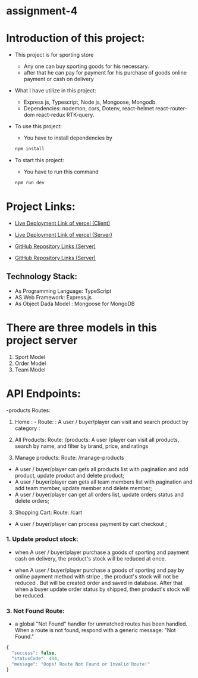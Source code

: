 # assignment-4

# Introduction of this project:

- This project is for sporting store
  - Any one can buy sporting goods for his necessary.
  - after that he can pay for payment for his purchase of goods online payment or cash on delivery
- What I have utilize in this project:
  - Express js, Typescript, Node js, Mongoose, Mongodb.
  - Dependencies:  nodemon, cors, Dotenv, react-helmet react-router-dom  react-redux RTK-query.
 
- To use this project:
  - You have to install dependencies by
  ```javascript
  npm install
  ```
- To start this project:
  - You have to run this command 
  ```javascript
  npm run dev
  ```

# Project Links: 
* [Live Deployment Link of vercel (Client)](https://assignment-4-client-theta.vercel.app/)
* [Live Deployment Link of vercel (Server)](https://assignment-4-server-bice.vercel.app/)

* [GitHub Repository Links (Server)](https://github.com/jamirali720/assignment-4-client)
* [GitHub Repository Links (Server)](https://github.com/jamirali720/assignemnt-4-server)


## Technology Stack:

- As Programming Language: TypeScript
- AS Web Framework: Express.js
- As Object Dada Model : Mongoose for MongoDB

# There are three models in this project server

1. Sport Model
2. Order Model
3. Team Model

# API Endpoints:

-products Routes:

1. Home : - Route: : A user / buyer/player can visit and search product by category :

2. All Products: Route: /products: A user /player can visit all products, search by name, and filter by brand, price, and ratings 

3. Manage products: Route: /manage-products

- A user / buyer/player can gets all products list with pagination and add product, update product and delete product;
- A user / buyer/player can gets all team members list with pagination and add team member, update member and delete member;
- A user / buyer/player can get all orders list, update orders status and delete orders;

3. Shopping Cart: Route: /cart

- A user / buyer/player  can process payment by cart checkout ;
 

### 1. Update product stock:
* when  A user / buyer/player purchase a goods of sporting and payment cash on delivery, the product's stock will be reduced at once.

* when  A user / buyer/player purchase a goods of sporting and pay by online payment method with stripe , the product's stock will not be reduced . But will be created order and saved in database. After that when a buyer update order status by shipped, then product's stock will be reduced.

### 3. Not Found Route:
* a global "Not Found" handler for unmatched routes   has been handled. When a route is not found, respond with a generic message: "Not Found."
```javascript
{
  "success": false,
  "statusCode": 404,
  "message": "Oops! Route Not Found or Invalid Route!"
}

```


